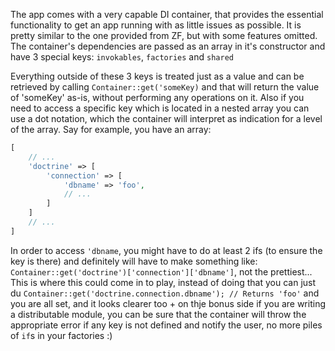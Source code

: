 The app comes with a very capable DI container, that provides the essential
functionality to get an app running with as little issues as possible. It is
pretty similar to the one provided from ZF, but with some features omitted. 
The container's dependencies are passed as an array in it's constructor and 
have 3 special keys: `invokables`, `factories` and `shared`

Everything outside of these 3 keys is treated just as a value and can be retrieved by calling 
`Container::get('someKey)` and that will return the value of 'someKey' as-is, without performing
any operations on it. Also if you need to access a specific key which is located in a nested 
array you can use a dot notation, which the container will interpret as indication for a level
of the array. Say for example, you have an array:

```php
[
    // ...
    'doctrine' => [
        'connection' => [
            'dbname' => 'foo',
            // ...
        ]
    ]
    // ...
]
```

In order to access `'dbname`, you might have to do at least 2 ifs (to ensure the key is there)
and definitely will have to make something like: `Container::get('doctrine')['connection']['dbname']`,
not the prettiest... This is where this could come in to play, instead of doing that you can just du
`Container::get('doctrine.connection.dbname'); // Returns 'foo'` and you are all set, and it looks 
clearer too + on thje bonus side if you are writing a distributable module, you can be sure that the
container will throw the appropriate error if any key is not defined and notify the user, no more 
piles of `if`s in your factories :)
